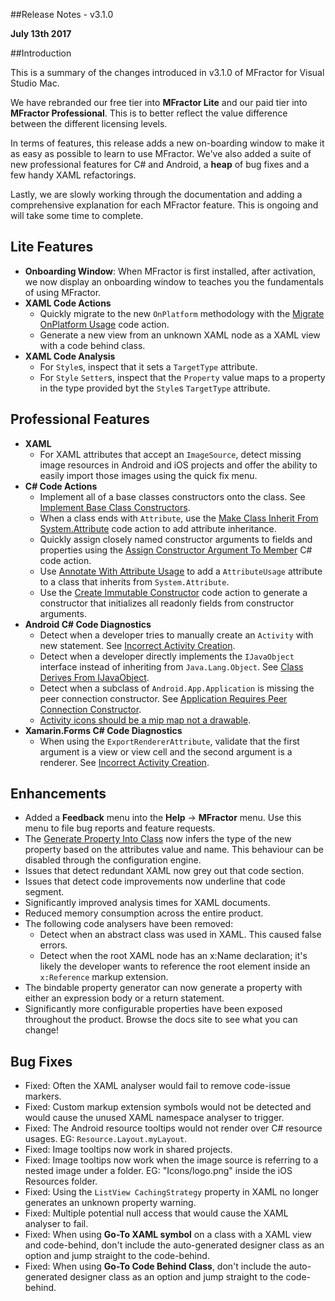 ##Release Notes - v3.1.0

**July 13th 2017**

##Introduction

This is a summary of the changes introduced in v3.1.0 of MFractor for Visual Studio Mac.

We have rebranded our free tier into **MFractor Lite** and our paid tier into **MFractor Professional**. This is to better reflect the value difference between the different licensing levels.

In terms of features, this release adds a new on-boarding window to make it as easy as possible to learn to use MFractor. We've also added a suite of new professional features for C# and Android, a **heap** of bug fixes and a few handy XAML refactorings.

Lastly, we are slowly working through the documentation and adding a comprehensive explanation for each MFractor feature. This is ongoing and will take some time to complete.

## Lite Features

 - **Onboarding Window**: When MFractor is first installed, after activation, we now display an onboarding window to teaches you the fundamentals of using MFractor.
 - **XAML Code Actions**
    - Quickly migrate to the new `OnPlatform` methodology with the [Migrate OnPlatform Usage](/code-actions/xaml/refactor/#migrate-onplatform-usage) code action.
    - Generate a new view from an unknown XAML node as a XAML view with a code behind class.
 - **XAML Code Analysis**
    - For `Style`s, inspect that it sets a `TargetType` attribute.
    - For `Style` `Setter`s, inspect that the `Property` value maps to a property in the type provided byt the  `Style`s `TargetType` attribute.

## Professional Features

- **XAML**
    - For XAML attributes that accept an `ImageSource`, detect missing image resources in Android and iOS projects and offer the ability to easily import those images using the quick fix menu.
- **C# Code Actions**
    - Implement all of a base classes constructors onto the class. See [Implement Base Class Constructors](/code-actions/csharp/#implement-base-class-constructors).
    - When a class ends with `Attribute`, use the [Make Class Inherit From System.Attribute](/code-actions/csharp/#make-class-inherit-from-systemattribute) code action to add attribute inheritance.
    - Quickly assign closely named constructor arguments to fields and properties using the [Assign Constructor Argument To Member](/code-actions/csharp/#assign-constructor-argument-to-member) C# code action.
    - Use [Annotate With Attribute Usage](/code-actions/csharp/#annotate-with-attribute-usage) to add a `AttributeUsage` attribute to a class that inherits from `System.Attribute`.
    - Use the [Create Immutable Constructor](/code-actions/csharp/#create-immutable-constructor) code action to generate a constructor that initializes all readonly fields from constructor arguments.
- **Android C# Code Diagnostics**
    - Detect when a developer tries to manually create an `Activity` with new statement. See [Incorrect Activity Creation](/code-analysis/csharp/android/#incorrect-activity-creation).
    - Detect when a developer directly implements the `IJavaObject` interface instead of inheriting from `Java.Lang.Object`. See [Class Derives From IJavaObject](/code-analysis/csharp/android#class-derives-from-ijavaobject).
    - Detect when a subclass of `Android.App.Application` is missing the peer connection constructor. See [Application Requires Peer Connection Constructor](/code-analysis/csharp/android/#application-requires-peer-connection-constructor).
    - [Activity icons should be a mip map not a drawable](/code-analysis/csharp/android/#activity-icon-should-be-mip-map).
- **Xamarin.Forms C# Code Diagnostics**
    - When using the `ExportRendererAttribute`, validate that the first argument is a view or view cell and the second argument is a renderer. See [Incorrect Activity Creation](/code-analysis/csharp/xamarin-forms/#validate-exportrendererattribute-usages).

## Enhancements

 - Added a **Feedback** menu into the **Help** -> **MFractor** menu. Use this menu to file bug reports and feature requests.
 - The [Generate Property Into Class](/code-actions/xaml/fix/#generate-property-into-class) now infers the type of the new property based on the attributes value and name. This behaviour can be disabled through the configuration engine.
 - Issues that detect redundant XAML now grey out that code section.
 - Issues that detect code improvements now underline that code segment.
 - Significantly improved analysis times for XAML documents.
 - Reduced memory consumption across the entire product.
 - The following code analysers have been removed:
    - Detect when an abstract class was used in XAML. This caused false errors.
    - Detect when the root XAML node has an x:Name declaration; it's likely the developer wants to reference the root element inside an `x:Reference` markup extension.
 - The bindable property generator can now generate a property with either an expression body or a return statement.
 - Significantly more configurable properties have been exposed throughout the product. Browse the docs site to see what you can change!

## Bug Fixes

 - Fixed: Often the XAML analyser would fail to remove code-issue markers.
 - Fixed: Custom markup extension symbols would not be detected and would cause the unused XAML namespace analyser to trigger.
 - Fixed: The Android resource tooltips would not render over C# resource usages. EG: `Resource.Layout.myLayout`.
 - Fixed: Image tooltips now work in shared projects.
 - Fixed: Image tooltips now work when the image source is referring to a nested image under a folder. EG: "Icons/logo.png" inside the iOS Resources folder.
 - Fixed: Using the `ListView CachingStrategy` property in XAML no longer generates an unknown property warning.
 - Fixed: Multiple potential null access that would cause the XAML analyser to fail.
 - Fixed: When using **Go-To XAML symbol** on a class with a XAML view and code-behind, don't include the auto-generated designer class as an option and jump straight to the code-behind.
 - Fixed: When using **Go-To Code Behind Class**, don't include the auto-generated designer class as an option and jump straight to the code-behind.
